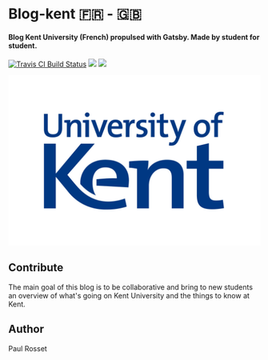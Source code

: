 # Blog-kent 🇫🇷 - 🇬🇧

#### Blog Kent University (French) propulsed with Gatsby. Made by student for student.

[![Travis CI Build Status](https://travis-ci.org/PaulRosset/blog-kent.svg?branch=master)](https://travis-ci.org/PaulRosset/blog-kent)
![](https://img.shields.io/badge/PR-Welcome-brightgreen.svg?longCache=true)
![](https://img.shields.io/badge/site-online-brightgreen.svg?longCache=true)

![](ukc.jpg)

## Contribute

The main goal of this blog is to be collaborative and bring to new students an overview of what's going on Kent University and the things to know at Kent.

## Author

Paul Rosset
